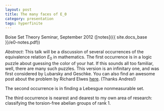 ```yaml
---
layout: post
title: The many faces of E_0
category: presentation
tags: hyperfinite
---
```


Boise Set Theory Seminar, September 2012 ([notes]({{ site.docs_base }}/e0-notes.pdf))<!--more-->

*Abstract*: This talk will be a discussion of several occurrences of the equivalence relation $E_0$ in mathematics. The first occurrence is in a logic puzzle about guessing the color of your hat.  If this sounds all too familiar, well, there are many such puzzles.  This version is an infinitary one, and was first considered by Lubarsky and Geschke.  You can also find an awesome post about the problem by Richard Elwes [here](http://richardelwes.co.uk/2012/05/31/a-hat-game-1/). (Thanks Andres!)

The second occurrence is in finding a Lebesgue nonmeasurable set.

The third occurrence is nearest and dearest to my own area of research: classifying the torsion-free abelian groups of rank 1.
